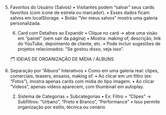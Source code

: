 5. Favoritos do Usuário (Salvos)
	•	Visitantes podem “salvar” seus cards favoritos (com ícone de estrela ou marcador).
	•	Esses dados ficam salvos em localStorage.
	•	Botão “Ver meus salvos” mostra uma galeria personalizada.


    6. Card com Detalhes ao Expandir
	•	Clique no card → abre uma visão em “painel” (sem sair da página)
	•	Mostra: making of, descrição, link do YouTube, depoimento de cliente, etc.
	•	Pode incluir sugestões de projetos relacionados: “Se gostou disso, veja isso”.



    🗂️ IDEIAS DE ORGANIZAÇÃO DE MÍDIA / ÁLBUNS

1. Separação por “Álbuns” Interativos
	•	Como em uma galeria real: clipes, comerciais, teasers, ensaios, making of.
	•	Ao clicar em um filtro (ex: “Fotos”), mostra apenas cards com mídia do tipo imagem.
	•	Ao clicar “Vídeos”, apenas vídeos aparecem, com thumbnail em autoplay.


    2. Sistema de Categorias + Subcategorias
	•	Ex: Filtro = “Clipes” → Subfiltros: “Urbano”, “Preto e Branco”, “Performance”
	•	Isso permite organização por estilo, técnica ou cenário
